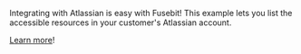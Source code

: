 Integrating with Atlassian is easy with Fusebit! This example lets you list the accessible resources in your customer's Atlassian account.

[Learn more](https://developer.fusebit.io/docs/atlassian)!
